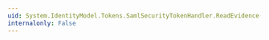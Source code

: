```yaml
---
uid: System.IdentityModel.Tokens.SamlSecurityTokenHandler.ReadEvidence(System.Xml.XmlReader)
internalonly: False
---
```


